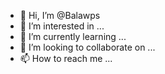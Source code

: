 - 👋 Hi, I’m @Balawps
- 👀 I’m interested in ...
- 🌱 I’m currently learning ...
- 💞️ I’m looking to collaborate on ...
- 📫 How to reach me ...

<!---
Balawps/Balawps is a ✨ special ✨ repository because its `README.md` (this file) appears on your GitHub profile.
You can click the Preview link to take a look at your changes.
--->
